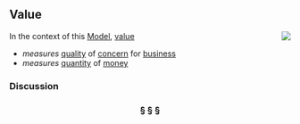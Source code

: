 ## Value

<img src="https://rawgithub.com/nikboyd/SampleDomain/master/value.svg" align="right"/>

In the context of this [Model](model.md), [value](https://github.com/nikboyd/SampleDomain/blob/master/value.md)

* <i>measures</i> [quality](https://github.com/nikboyd/SampleDomain/blob/master/quality.md) of [concern](https://github.com/nikboyd/SampleDomain/blob/master/concern.md) for [business](https://github.com/nikboyd/SampleDomain/blob/master/business.md)
* <i>measures</i> [quantity](https://github.com/nikboyd/SampleDomain/blob/master/quantity.md) of [money](https://github.com/nikboyd/SampleDomain/blob/master/money.md)

### Discussion



<h3 align="center"><b>&sect; &sect; &sect;</b></h3>
